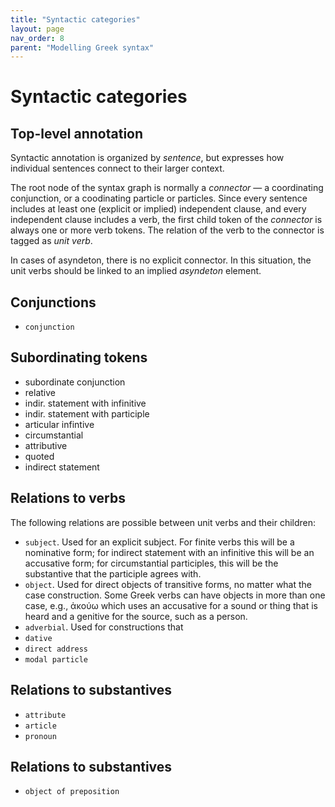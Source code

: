 ```yaml
---
title: "Syntactic categories"
layout: page
nav_order: 8
parent: "Modelling Greek syntax"
---
```


# Syntactic categories



## Top-level annotation

Syntactic annotation is organized by *sentence*,  but expresses how individual sentences connect to their larger context.

The root node of the syntax graph is normally a *connector* — a coordinating conjunction, or a coodinating particle or particles.  Since every sentence includes at least one (explicit or implied) independent clause, and every independent clause includes a verb, the first child token of the *connector* is always one or more verb tokens.  The relation of the verb to the connector is tagged as *unit verb*.

In cases of asyndeton, there is no explicit connector.  In this situation, the unit verbs should be linked to an implied *asyndeton* element.


## Conjunctions

- `conjunction`


## Subordinating tokens


- subordinate conjunction
- relative
- indir. statement with infinitive
- indir. statement with participle
- articular infintive
- circumstantial
- attributive
- quoted
- indirect statement


## Relations to verbs


The following relations are possible between unit verbs and their children:


- `subject`. Used for an explicit subject.  For finite verbs this will be a nominative form; for indirect statement with an infinitive this will be an accusative form; for circumstantial participles, this will be the substantive that the participle agrees with.
- `object`. Used for direct objects of transitive forms, no matter what the case construction.  Some Greek verbs can have objects in more than one case, e.g., ἀκούω which uses an accusative for a sound or thing that is heard and a genitive for the source, such as a person.
- `adverbial`.  Used for constructions that 
- `dative`
- `direct address`
- `modal particle`


## Relations to substantives

- `attribute`
- `article`
- `pronoun`

## Relations to substantives


- `object of preposition`









